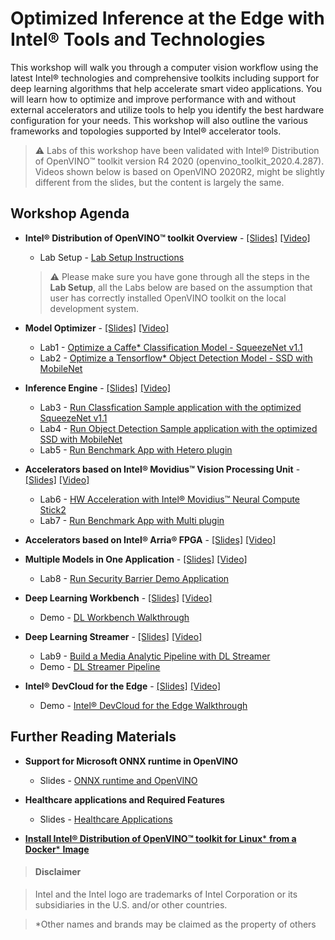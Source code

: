 # Optimized Inference at the Edge with Intel® Tools and Technologies 
This workshop will walk you through a computer vision workflow using the latest Intel® technologies and comprehensive toolkits including support for deep learning algorithms that help accelerate smart video applications. You will learn how to optimize and improve performance with and without external accelerators and utilize tools to help you identify the best hardware configuration for your needs. This workshop will also outline the various frameworks and topologies supported by Intel® accelerator tools. 

> :warning: Labs of this workshop have been validated with Intel® Distribution of OpenVINO™ toolkit version R4 2020 (openvino_toolkit_2020.4.287). Videos shown below is based on OpenVINO 2020R2, might be slightly different from the slides, but the content is largely the same.
	
## Workshop Agenda
* **Intel® Distribution of OpenVINO™ toolkit Overview** - [[Slides]](./presentations/01.%20Intel%20Distribution%20of%20OpenVINO%20Toolkit%20Overview.pdf) [[Video]](https://software.intel.com/content/www/us/en/develop/videos/part-1-intel-distribution-of-openvino-toolkit-overview.html)
  - Lab Setup - [Lab Setup Instructions](./Lab_setup.md)
  > :warning: Please make sure you have gone through all the steps in the **Lab Setup**, all the Labs below are based on the assumption that user has correctly installed OpenVINO toolkit on the local development system.
  
* **Model Optimizer** - [[Slides]](./presentations/02.%20Model%20Optimizer.pdf) [[Video]](https://software.intel.com/content/www/us/en/develop/videos/part-2-model-optimizer.html)
  - Lab1 - [Optimize a Caffe* Classification Model - SqueezeNet v1.1](./Labs/Optimize_Caffe_squeezeNet.md)
  - Lab2 - [Optimize a Tensorflow* Object Detection Model - SSD with MobileNet](./Labs/Optimize_Tensorflow_Mobilenet-SSD.md)

* **Inference Engine** - [[Slides]](./presentations/03.%20Inference%20Engine.pdf) [[Video]](https://software.intel.com/content/www/us/en/develop/videos/part-4-inference-engine.html)
  - Lab3 - [Run Classfication Sample application with the optimized SqueezeNet v1.1](./Labs/Run_Classification_Sample.md)
  - Lab4 - [Run Object Detection Sample application with the optimized SSD with MobileNet](./Labs/Run_Object_Detection_Sample.md)
  - Lab5 - [Run Benchmark App with Hetero plugin](./Labs/Run_Benchmark_Hetero.md)

* **Accelerators based on Intel® Movidius™ Vision Processing Unit** - [[Slides]](./presentations/04.%20Accelerators%20based%20on%20Intel®%20Movidius™%20Vision%20Processing%20Unit.pdf) [[Video]](https://software.intel.com/content/www/us/en/develop/videos/part-8-accelerators-based-on-intel-movidius-vision-processing-unit.html)
  - Lab6 - [HW Acceleration with Intel® Movidius™ Neural Compute Stick2](./Labs/Run_Samples_with_NCS2.md)
  - Lab7 - [Run Benchmark App with Multi plugin](./Labs/Run_Benchmark_Multi.md)
  
* **Accelerators based on Intel® Arria® FPGA** - [[Slides]](./presentations/05.%20Accelerators%20based%20on%20Intel®%20Arria®%20FPGA.pdf) [[Video]](https://software.intel.com/content/www/us/en/develop/videos/part-10-accelerators-based-on-intel-arria-fpga.html)

* **Multiple Models in One Application**  - [[Slides]](./presentations/08.%20Multiple%20Models%20in%20One%20Application.pdf) [[Video]](https://software.intel.com/content/www/us/en/develop/videos/part-6-multiple-models-in-one-application.html)
  - Lab8 - [Run Security Barrier Demo Application](./Labs/Run_Security_Barrier_Demo.md) 
  
* **Deep Learning Workbench** - [[Slides]](./presentations/06.%20Deep%20Learning%20Workbench.pdf) [[Video]](https://software.intel.com/content/www/us/en/develop/videos/part-11-deep-learning-workbench.html)
  - Demo - [DL Workbench Walkthrough](https://software.intel.com/content/www/us/en/develop/videos/part-12-demonstration-of-deep-learning-workbench.html)
  
* **Deep Learning Streamer** - [[Slides]](./presentations/07.%20Deep%20Learning%20streamer.pdf) [[Video]](https://software.intel.com/content/www/us/en/develop/videos/part-13-deep-learning-streamer.html)
  - Lab9 - [Build a Media Analytic Pipeline with DL Streamer](./Labs/Build_DL_Streamer_Pipeline.md)
  - Demo - [DL Streamer Pipeline](https://software.intel.com/content/www/us/en/develop/videos/part-14-demonstration-of-deep-learning-streamer.html)

* **Intel® DevCloud for the Edge** - [[Slides]](./presentations/09.%20Intel%20DevCloud%20for%20the%20Edge.pdf) [[Video]](https://software.intel.com/content/www/us/en/develop/videos/part-15-introduction-to-intel-devcloud-for-the-edge.html)
  - Demo - [Intel® DevCloud for the Edge Walkthrough](https://software.intel.com/content/www/us/en/develop/videos/part-16-demonstration-of-intel-devcloud-for-the-edge.html)


## Further Reading Materials
* **Support for Microsoft ONNX runtime in OpenVINO**
  - Slides - [ONNX runtime and OpenVINO](./presentations/ONNX_runtime_and_OpenVINO.pdf)
  
* **Healthcare applications and Required Features**
  - Slides - [Healthcare Applications](./presentations/Healthcare_presentation.pdf)
  
* [**Install Intel® Distribution of OpenVINO™ toolkit for** **Linux*** **from a Docker*** **Image**](https://docs.openvinotoolkit.org/latest/openvino_docs_install_guides_installing_openvino_docker_linux.html)


> #### Disclaimer

> Intel and the Intel logo are trademarks of Intel Corporation or its subsidiaries in the U.S. and/or other countries. 
 
> *Other names and brands may be claimed as the property of others
